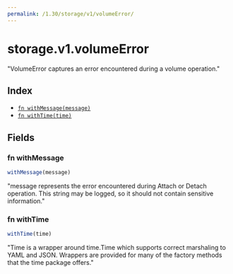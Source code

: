 ```yaml
---
permalink: /1.30/storage/v1/volumeError/
---
```


# storage.v1.volumeError

"VolumeError captures an error encountered during a volume operation."

## Index

* [`fn withMessage(message)`](#fn-withmessage)
* [`fn withTime(time)`](#fn-withtime)

## Fields

### fn withMessage

```ts
withMessage(message)
```

"message represents the error encountered during Attach or Detach operation. This string may be logged, so it should not contain sensitive information."

### fn withTime

```ts
withTime(time)
```

"Time is a wrapper around time.Time which supports correct marshaling to YAML and JSON.  Wrappers are provided for many of the factory methods that the time package offers."